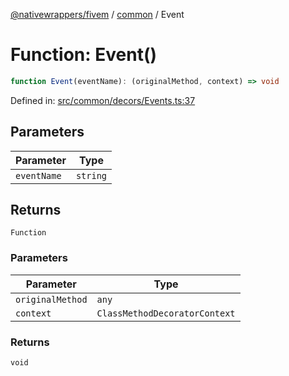 [@nativewrappers/fivem](../../README.md) / [common](../README.md) / Event

# Function: Event()

```ts
function Event(eventName): (originalMethod, context) => void
```

Defined in: [src/common/decors/Events.ts:37](https://github.com/nativewrappers/nativewrappers/blob/bed19baaeaf131ae08126ef8189b9b3d2beb3a28/src/common/decors/Events.ts#L37)

## Parameters

| Parameter | Type |
| ------ | ------ |
| `eventName` | `string` |

## Returns

`Function`

### Parameters

| Parameter | Type |
| ------ | ------ |
| `originalMethod` | `any` |
| `context` | `ClassMethodDecoratorContext` |

### Returns

`void`
